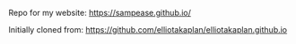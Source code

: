 Repo for my website: https://sampease.github.io/

Initially cloned from: https://github.com/elliotakaplan/elliotakaplan.github.io
